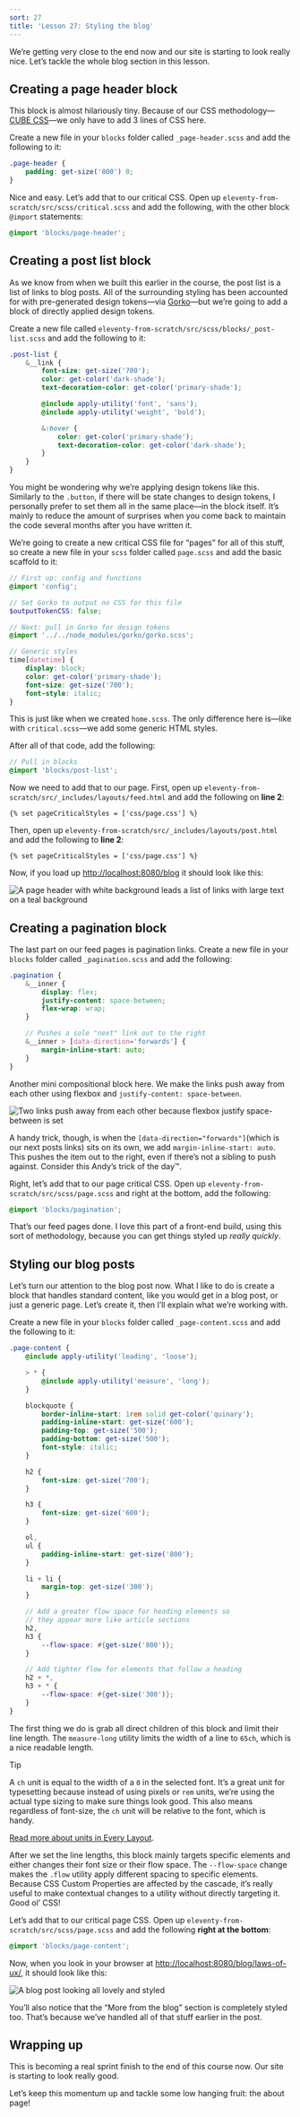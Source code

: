 ```yaml
---
sort: 27
title: 'Lesson 27: Styling the blog'
---
```


We’re getting very close to the end now and our site is starting to look really nice. Let’s tackle the whole blog section in this lesson.

## Creating a page header block

This block is almost hilariously tiny. Because of our CSS methodology—[CUBE CSS](https://piccalil.li/cube-css/)—we only have to add 3 lines of CSS here.

Create a new file in your `blocks` folder called `_page-header.scss` and add the following to it:

```scss
.page-header {
	padding: get-size('800') 0;
}
```

Nice and easy. Let’s add that to our critical CSS. Open up `eleventy-from-scratch/src/scss/critical.scss` and add the following, with the other block `@import` statements:

```scss
@import 'blocks/page-header';
```

## Creating a post list block

As we know from when we built this earlier in the course, the post list is a list of links to blog posts. All of the surrounding styling has been accounted for with pre-generated design tokens—via [Gorko](https://github.com/hankchizljaw/gorko)—but we’re going to add a block of directly applied design tokens.

Create a new file called `eleventy-from-scratch/src/scss/blocks/_post-list.scss` and add the following to it:

```scss
.post-list {
	&__link {
		font-size: get-size('700');
		color: get-color('dark-shade');
		text-decoration-color: get-color('primary-shade');

		@include apply-utility('font', 'sans');
		@include apply-utility('weight', 'bold');

		&:hover {
			color: get-color('primary-shade');
			text-decoration-color: get-color('dark-shade');
		}
	}
}
```

You might be wondering why we’re applying design tokens like this. Similarly to the `.button`, if there will be state changes to design tokens, I personally prefer to set them all in the same place—in the block itself. It’s mainly to reduce the amount of surprises when you come back to maintain the code several months after you have written it.

We’re going to create a new critical CSS file for “pages” for all of this stuff, so create a new file in your `scss` folder called `page.scss` and add the basic scaffold to it:

```scss
// First up: config and functions
@import 'config';

// Set Gorko to output no CSS for this file
$outputTokenCSS: false;

// Next: pull in Gorko for design tokens
@import '../../node_modules/gorko/gorko.scss';

// Generic styles
time[datetime] {
	display: block;
	color: get-color('primary-shade');
	font-size: get-size('700');
	font-style: italic;
}
```

This is just like when we created `home.scss`. The only difference here is—like with `critical.scss`—we add some generic HTML styles.

After all of that code, add the following:

```scss
// Pull in blocks
@import 'blocks/post-list';
```

Now we need to add that to our page. First, open up `eleventy-from-scratch/src/_includes/layouts/feed.html` and add the following on **line 2**:

```njk
{% set pageCriticalStyles = ['css/page.css'] %}
```

Then, open up `eleventy-from-scratch/src/_includes/layouts/post.html` and add the following to **line 2**:

```njk
{% set pageCriticalStyles = ['css/page.css'] %}
```

Now, if you load up <http://localhost:8080/blog> it should look like this:

![A page header with white background leads a list of links with large text on a teal background](/images/ss-post-list-styled.jpg)

## Creating a pagination block

The last part on our feed pages is pagination links. Create a new file in your `blocks` folder called `_pagination.scss` and add the following:

```scss
.pagination {
	&__inner {
		display: flex;
		justify-content: space-between;
		flex-wrap: wrap;
	}

	// Pushes a sole "next" link out to the right
	&__inner > [data-direction='forwards'] {
		margin-inline-start: auto;
	}
}
```

Another mini compositional block here. We make the links push away from each other using flexbox and `justify-content: space-between`.

![Two links push away from each other because flexbox justify space-between is set](/images/push-away.svg 'Our links push away from each other because flexbox forces them to with “space-between”.')

A handy trick, though, is when the `[data-direction="forwards"]`(which is our next posts links) sits on its own, we add `margin-inline-start: auto`. This pushes the item out to the right, even if there’s not a sibling to push against. Consider this Andy’s trick of the day™.

Right, let’s add that to our page critical CSS. Open up `eleventy-from-scratch/src/scss/page.scss` and right at the bottom, add the following:

```scss
@import 'blocks/pagination';
```

That’s our feed pages done. I love this part of a front-end build, using this sort of methodology, because you can get things styled up _really quickly_.

## Styling our blog posts

Let’s turn our attention to the blog post now. What I like to do is create a block that handles standard content, like you would get in a blog post, or just a generic page. Let’s create it, then I’ll explain what we’re working with.

Create a new file in your `blocks` folder called `_page-content.scss` and add the following to it:

```scss
.page-content {
	@include apply-utility('leading', 'loose');

	> * {
		@include apply-utility('measure', 'long');
	}

	blockquote {
		border-inline-start: 1rem solid get-color('quinary');
		padding-inline-start: get-size('600');
		padding-top: get-size('500');
		padding-bottom: get-size('500');
		font-style: italic;
	}

	h2 {
		font-size: get-size('700');
	}

	h3 {
		font-size: get-size('600');
	}

	ol,
	ul {
		padding-inline-start: get-size('800');
	}

	li + li {
		margin-top: get-size('300');
	}

	// Add a greater flow space for heading elements so
	// they appear more like article sections
	h2,
	h3 {
		--flow-space: #{get-size('800')};
	}

	// Add tighter flow for elements that follow a heading
	h2 + *,
	h3 + * {
		--flow-space: #{get-size('300')};
	}
}
```

The first thing we do is grab all direct children of this block and limit their line length. The `measure-long` utility limits the width of a line to `65ch`, which is a nice readable length.

> [!TIP]
> A `ch` unit is equal to the width of a `0` in the selected font. It’s a great unit for typesetting because instead of using pixels or `rem` units, we’re using the actual type sizing to make sure things look good. This also means regardless of font-size, the `ch` unit will be relative to the font, which is handy.
>
> [Read more about units in Every Layout](https://every-layout.dev/rudiments/units/).

After we set the line lengths, this block mainly targets specific elements and either changes their font size or their flow space. The `--flow-space` change makes the `.flow` utility apply different spacing to specific elements. Because CSS Custom Properties are affected by the cascade, it’s really useful to make contextual changes to a utility without directly targeting it. Good ol’ CSS!

Let’s add that to our critical page CSS. Open up `eleventy-from-scratch/src/scss/page.scss` and add the following **right at the bottom**:

```scss
@import 'blocks/page-content';
```

Now, when you look in your browser at [http://localhost:8080/blog/laws-of-ux/](http://localhost:8080/blog/laws-of-ux/), it should look like this:

![A blog post looking all lovely and styled](/images/ss-blog-post-styled.jpg)

You’ll also notice that the “More from the blog” section is completely styled too. That’s because we’ve handled all of that stuff earlier in the post.

## Wrapping up

This is becoming a real sprint finish to the end of this course now. Our site is starting to look really good.

Let’s keep this momentum up and tackle some low hanging fruit: the about page!
